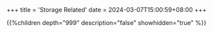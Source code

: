 +++
title = 'Storage Related'
date = 2024-03-07T15:00:59+08:00
+++

{{%children depth="999" description="false" showhidden="true" %}}